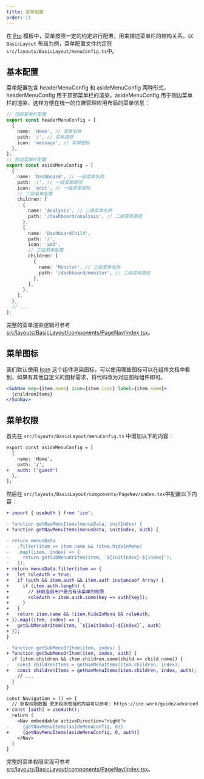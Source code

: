 ```yaml
---
title: 菜单配置
order: 11
---
```


在 [Pro](https://unpkg.com/@alifd/fusion-design-pro-js@0.1.23/build/index.html#/dashboard/analysis) 模板中，菜单按照一定的约定进行配置，用来描述菜单栏的结构关系。以 `BasicLayout` 布局为例，菜单配置文件约定在 `src/layouts/BasicLayout/menuConfig.ts`中。

## 基本配置

菜单配置包含 headerMenuConfig 和 asideMenuConfig 两种形式，headerMenuConfig 用于顶部菜单栏的渲染，asideMenuConfig 用于侧边菜单栏的渲染，这样方便在统一的位置管理应用布局的菜单信息：

```typescript
// 顶部菜单栏配置
export const headerMenuConfig = [
  {
    name: 'Home', // 菜单名称
    path: '/', // 菜单路径
    icon: 'message', // 菜单图标
  },
];
// 侧边菜单栏配置
export const asideMenuConfig = [
  {
    name: 'Dashboard', // 一级菜单名称
    path: '/', // 一级菜单路径
    icon: 'edit', // 一级菜单图标
    // 二级菜单配置
    children: [
      {
        name: 'Analysis', // 二级菜单名称
        path: '/dashboard/analysis', // 二级菜单路径
      },
      {
        name: 'DashboardChild',
        path: '/',
        icon: 'add',
        // 三级菜单配置
        children: [
          {
            name: 'Monitor', // 三级菜单名称
            path: '/dashboard/monitor', // 三级菜单路径
          },
        ],
      },
    ],
  },
  // ...
];
```

完整的菜单渲染逻辑可参考 [src/layouts/BasicLayout/components/PageNav/index.tsx](https://github.com/alibaba-fusion/materials/blob/master/scaffolds/scaffold-lite/src/layouts/BasicLayout/components/PageNav/index.tsx)。

## 菜单图标

我们默认使用 [Icon](/fusion/components/general/Icon.md) 这个组件渲染图标，可以使用哪些图标可以在组件文档中看到，如果有其他自定义的图标需求，将代码改为对应图标组件即可。

```jsx
<SubNav key={item.name} icon={item.icon} label={item.name}>
  {childrenItems}
</SubNav>
```

## 菜单权限

首先在 `src/layouts/BasicLayout/menuConfig.ts` 中增加以下的内容：

```diff
export const asideMenuConfig = [
  {
    name: 'Home',
    path: '/',
+   auth: ['guest']
  },
];
```

然后在 `src/layouts/BasicLayout/components/PageNav/index.tsx`中配置以下内容：

```diff
+ import { useAuth } from 'ice';

- function getNavMenuItems(menusData, initIndex) {
+ function getNavMenuItems(menusData, initIndex, auth) {

- return menusData
-   .filter(item => item.name && !item.hideInMenu)
-   .map((item, index) => {
-     return getSubMenuOrItem(item, `${initIndex}-${index}`);
-   });
+ return menusData.filter(item => {
+   let roleAuth = true;
+   if (auth && item.auth && item.auth instanceof Array) {
+     if (item.auth.length) {
+       // 获取当前用户是否有该菜单的权限
+       roleAuth = item.auth.some(key => auth[key]);
+     }
+   }
+   return item.name && !item.hideInMenu && roleAuth;
+ }).map((item, index) => {
+   getSubMenuOrItem(item, `${initIndex}-${index}`, auth)
+ });
}

- function getSubMenuOrItem(item, index) {
+ function getSubMenuOrItem(item, index, auth) {
  if (item.children && item.children.some(child => child.name)) {
-   const childrenItems = getNavMenuItems(item.children, index);
+   const childrenItems = getNavMenuItems(item.children, index, auth);
    // ...
  }
}

const Navigation = () => {
  // 获取权限数据 更多权限管理的内容可以参考: https://ice.work/guide/advanced/auth.html
+ const [auth] = useAuth();
  return (
    <Nav embeddable activeDirection="right">
-     {getNavMenuItems(asideMenuConfig, 0)}
+     {getNavMenuItems(asideMenuConfig, 0, auth)}
    </Nav>
  )
}
```

完整的菜单权限实现可参考 [src/layouts/BasicLayout/components/PageNav/index.tsx](https://github.com/alibaba-fusion/materials/blob/master/scaffolds/fusion-design-pro/src/layouts/BasicLayout/components/PageNav/index.tsx)。
